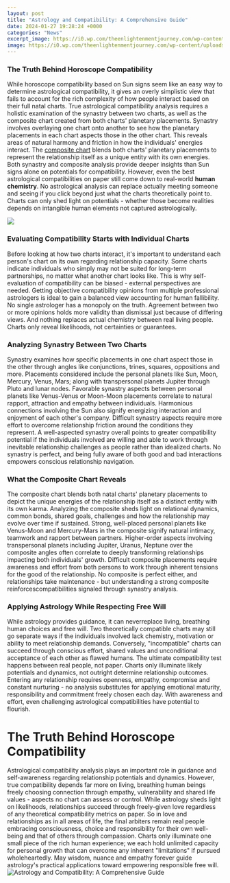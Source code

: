 ```yaml
---
layout: post
title: "Astrology and Compatibility: A Comprehensive Guide"
date: 2024-01-27 19:28:24 +0000
categories: "News"
excerpt_image: https://i0.wp.com/theenlightenmentjourney.com/wp-content/uploads/2021/05/Astrological-Zodiac-Signs-Compatibility-Chart.png?fit=700%2C1099&amp;ssl=1
image: https://i0.wp.com/theenlightenmentjourney.com/wp-content/uploads/2021/05/Astrological-Zodiac-Signs-Compatibility-Chart.png?fit=700%2C1099&amp;ssl=1
---
```


### The Truth Behind Horoscope Compatibility
While horoscope compatibility based on Sun signs seem like an easy way to determine astrological compatibility, it gives an overly simplistic view that fails to account for the rich complexity of how people interact based on their full natal charts. True astrological compatibility analysis requires a holistic examination of the synastry between two charts, as well as the composite chart created from both charts' planetary placements. 
Synastry involves overlaying one chart onto another to see how the planetary placements in each chart aspects those in the other chart. This reveals areas of natural harmony and friction in how the individuals' energies interact. The [composite chart](https://store.fi.io.vn/dachshund-wiener-dog-i-love-dachshund-cute-animal-tees-63-doxie-dog-1) blends both charts' planetary placements to represent the relationship itself as a unique entity with its own energies. Both synastry and composite analysis provide deeper insights than Sun signs alone on potentials for compatibility. 
However, even the best astrological compatibilities on paper still come down to real-world **human chemistry**. No astrological analysis can replace actually meeting someone and seeing if you click beyond just what the charts theoretically point to. Charts can only shed light on potentials - whether those become realities depends on intangible human elements not captured astrologically.

![](https://futurescopeastrology.com/wp-content/uploads/2021/05/Taurus-compatibility-Chart-1-768x1152.jpg)
### Evaluating Compatibility Starts with Individual Charts
Before looking at how two charts interact, it's important to understand each person's chart on its own regarding relationship capacity. Some charts indicate individuals who simply may not be suited for long-term partnerships, no matter what another chart looks like. This is why self-evaluation of compatibility can be biased - external perspectives are needed. 
Getting objective compatibility opinions from multiple professional astrologers is ideal to gain a balanced view accounting for human fallibility. No single astrologer has a monopoly on the truth. Agreement between two or more opinions holds more validity than dismissal just because of differing views. And nothing replaces actual chemistry between real living people. Charts only reveal likelihoods, not certainties or guarantees.
### Analyzing Synastry Between Two Charts
Synastry examines how specific placements in one chart aspect those in the other through angles like conjunctions, trines, squares, oppositions and more. Placements considered include the personal planets like Sun, Moon, Mercury, Venus, Mars; along with transpersonal planets Jupiter through Pluto and lunar nodes.
Favorable synastry aspects between personal planets like Venus-Venus or Moon-Moon placements correlate to natural rapport, attraction and empathy between individuals. Harmonious connections involving the Sun also signify energizing interaction and enjoyment of each other's company. Difficult synastry aspects require more effort to overcome relationship friction around the conditions they represent.
A well-aspected synastry overall points to greater compatibility potential if the individuals involved are willing and able to work through inevitable relationship challenges as people rather than idealized charts. No synastry is perfect, and being fully aware of both good and bad interactions empowers conscious relationship navigation.
### What the Composite Chart Reveals
The composite chart blends both natal charts' planetary placements to depict the unique energies of the relationship itself as a distinct entity with its own karma. Analyzing the composite sheds light on relational dynamics, common bonds, shared goals, challenges and how the relationship may evolve over time if sustained.
Strong, well-placed personal planets like Venus-Moon and Mercury-Mars in the composite signify natural intimacy, teamwork and rapport between partners. Higher-order aspects involving transpersonal planets including Jupiter, Uranus, Neptune over the composite angles often correlate to deeply transforming relationships impacting both individuals' growth. 
Difficult composite placements require awareness and effort from both persons to work through inherent tensions for the good of the relationship. No composite is perfect either, and relationships take maintenance - but understanding a strong composite reinforcescompatibilities signaled through synastry analysis.
### Applying Astrology While Respecting Free Will
While astrology provides guidance, it can neverreplace living, breathing human choices and free will. Two theoretically compatible charts may still go separate ways if the individuals involved lack chemistry, motivation or ability to meet relationship demands. Conversely, "incompatible" charts can succeed through conscious effort, shared values and unconditional acceptance of each other as flawed humans.
The ultimate compatibility test happens between real people, not paper. Charts only illuminate likely potentials and dynamics, not outright determine relationship outcomes. Entering any relationship requires openness, empathy, compromise and constant nurturing - no analysis substitutes for applying emotional maturity, responsibility and commitment freely chosen each day. With awareness and effort, even challenging astrological compatibilities have potential to flourish.
# The Truth Behind Horoscope Compatibility
Astrological compatibility analysis plays an important role in guidance and self-awareness regarding relationship potentials and dynamics. However, true compatibility depends far more on living, breathing human beings freely choosing connection through empathy, vulnerability and shared life values - aspects no chart can assess or control. While astrology sheds light on likelihoods, relationships succeed through freely-given love regardless of any theoretical compatibility metrics on paper.
So in love and relationships as in all areas of life, the final arbiters remain real people embracing consciousness, choice and responsibility for their own well-being and that of others through compassion. Charts only illuminate one small piece of the rich human experience; we each hold unlimited capacity for personal growth that can overcome any inherent "limitations" if pursued wholeheartedly. May wisdom, nuance and empathy forever guide astrology's practical applications toward empowering responsible free will.
![Astrology and Compatibility: A Comprehensive Guide](https://i0.wp.com/theenlightenmentjourney.com/wp-content/uploads/2021/05/Astrological-Zodiac-Signs-Compatibility-Chart.png?fit=700%2C1099&amp;ssl=1)